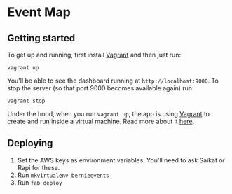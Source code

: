 # Event Map

## Getting started

To get up and running, first install [Vagrant](https://www.vagrantup.com) and then just run:

`vagrant up`

You'll be able to see the dashboard running at `http://localhost:9000`.  To stop the server (so that port 9000 becomes available again) run:

`vagrant stop`

Under the hood, when you run `vagrant up`, the app is using [Vagrant](https://www.vagrantup.com) to create and run inside a virtual machine.  Read more about it [here](https://docs.vagrantup.com/v2/).

## Deploying

1. Set the AWS keys as environment variables.  You'll need to ask Saikat or Rapi for these.
2. Run `mkvirtualenv bernieevents`
3. Run `fab deploy`
